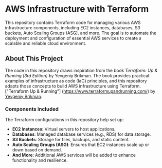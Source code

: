 # AWS Infrastructure with Terraform

This repository contains Terraform code for managing various AWS infrastructure components, including EC2 instances, databases, S3 buckets, Auto Scaling Groups (ASG), and more. The goal is to automate the deployment and configuration of essential AWS services to create a scalable and reliable cloud environment.

## About This Project

The code in this repository draws inspiration from the book *Terraform: Up & Running (3rd Edition)* by Yevgeniy Brikman. The book provides practical examples of infrastructure as code (IaC) principles, and this repository adapts those concepts to build AWS infrastructure using Terraform. ["Terraform Up & Running"] (https://www.terraformupandrunning.com/) by [Yevgeniy Brikman](https://github.com/brikis98). 

### Components Included

The Terraform configurations in this repository help set up:

- **EC2 Instances**: Virtual servers to host applications.
- **Databases**: Managed database services (e.g., RDS) for data storage.
- **S3 Buckets**: Storage for files, backups, and static content.
- **Auto Scaling Groups (ASG)**: Ensures that EC2 instances scale up or down based on demand.
- **And More**: Additional AWS services will be added to enhance functionality and resilience.
